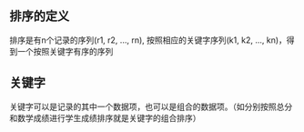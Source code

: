 
## 排序的定义
排序是有n个记录的序列(r1, r2, ..., rn), 按照相应的关键字序列(k1, k2, ..., kn)，得到一个按照关键字有序的序列

## 关键字
关键字可以是记录的其中一个数据项，也可以是组合的数据项。（如分别按照总分和数学成绩进行学生成绩排序就是关键字的组合排序）